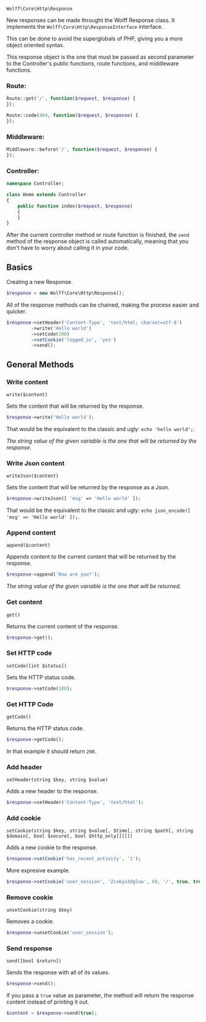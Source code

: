 `Wolff\Core\Http\Response`

New responses can be made throught the Wolff Response class. It implements the `Wolff\Core\Http\ResponseInterface` interface.

This can be done to avoid the superglobals of PHP, giving you a more object oriented syntax.

This response object is the one that must be passed as second parameter to the Controller's public functions, route functions, and middleware functions.

### Route:
```php
Route::get('/', function($request, $response) {
});

Route::code(404, function($request, $response) {
});
```

### Middleware:
```php
Middleware::before('/', function($request, $response) {
});
```

### Controller:
```php
namespace Controller;

class Home extends Controller
{
    public function index($request, $response)
    {
    }
}
```

After the current controller method or route function is finished, the `send` method of the response object is called automatically, meaning that you don't have to worry about calling it in your code.

## Basics

Creating a new Response.

```php
$response = new Wolff\Core\Http\Response();
```

All of the response methods can be chained, making the process easier and quicker.

```php
$response->setHeader('Content-Type', 'text/html; charset=utf-8')
         ->write('Hello world')
         ->setCode(200)
         ->setCookie('logged_in', 'yes')
         ->send();
```

## General Methods

### Write content

`write($content)`

Sets the content that will be returned by the response.

```php
$response->write('Hello world');
```

That would be the equivalent to the classic and ugly: `echo 'hello world';`.

_The string value of the given variable is the one that will be returned by the response._

### Write Json content

`writeJson($content)`

Sets the content that will be returned by the response as a Json.

```php
$response->writeJson([ 'msg' => 'Hello world' ]);
```

That would be the equivalent to the classic and ugly: `echo json_encode([ 'msg' => 'Hello world' ]);`.

### Append content

`append($content)`

Appends content to the current content that will be returned by the response.

```php
$response->append('How are you?');
```

_The string value of the given variable is the one that will be returned._

### Get content

`get()`

Returns the current content of the response.

```php
$response->get();
```

### Set HTTP code

`setCode([int $status])`

Sets the HTTP status code.

```php
$response->setCode(200);
```

### Get HTTP Code

`getCode()`

Returns the HTTP status code.

```php
$response->getCode();
```

In that example it should return `200`.

### Add header

`setHeader(string $key, string $value)`

Adds a new header to the response.

```php
$response->setHeader('Content-Type', 'text/html');
```

### Add cookie

`setCookie(string $key, string $value[, $time[, string $path[, string $domain[, bool $secure[, bool $http_only]]]]])`

Adds a new cookie to the response.

```php
$response->setCookie('has_recent_activity', '1');
```

More expresive example.

```php
$response->setCookie('user_session', 'Zcv6ys3dgluw', 60, '/', true, true);
```

### Remove cookie

`unsetCookie(string $key)`

Removes a cookie.

```php
$response->unsetCookie('user_session');
```

### Send response

`send([bool $return])`

Sends the response with all of its values.

```php
$response->send();
```

If you pass a `true` value as parameter, the method will return the response content instead of printing it out.

```php
$content = $response->send(true);
```
